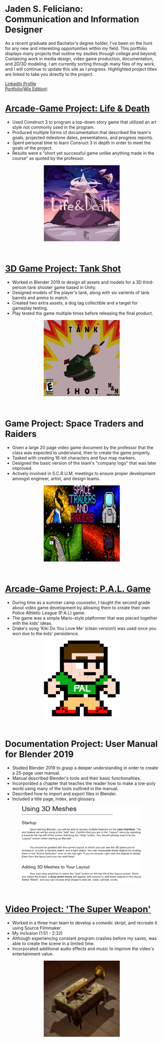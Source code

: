 # Jaden S. Feliciano:<br/> Communication and Information Designer
As a recent graduate and Bachelor's degree holder, I've been on the hunt for any new and interesting opportunities within my field. This portfolio displays many projects that outline my studies through college and beyond; Containing work in media design, video game production, documentation, and 2D/3D modeling. I am currently sorting through many files of my work, and I will continue to update this site as I progress. Highlighted project titles are linked to take you directly to the project.<br/>

[LinkedIn Profile](https://www.linkedin.com/in/jadenfeliciano)<br/>
[Portfolio(Wix Edition)](https://jadenfeliciano.wixsite.com/portfolio)<br/> 

# [Arcade-Game Project: Life & Death](https://jadenf.itch.io/life-death)
- Used Construct 3 to program a top-down story game that utilized an art style not commonly used in the program.<br/>
- Produced multiple forms of documentation that described the team's goals, projected milestone dates, presentations, and progress reports.<br/>
- Spent personal time to learn Consruct 3 in depth in order to meet the goals of the project.<br/>
- Results were a "short yet successful game unlike anything made in the course" as quoted by the professor.<br/>

<p align="center">
<img src="images/Life%20and%20Death%20Poster.PNG" width="250" height="250" />
</p>
<br/>

# [3D Game Project: Tank Shot](https://www.youtube.com/watch?v=WlKgPj-8woI&t=6s)
- Worked in Blender 2019 to design all assets and models for a 3D third-person tank shooter game based in Unity.<br/>
- Designed models of the player's tank, along with six varients of tank barrels and ammo to match.<br/>
- Created two extra assets, a dog tag collectible and a target for gameplay testing.<br/>
- Play tested the game multiple times before releasing the final product.<br/>
 
<p align="center"> 
<img src="images/TankShot%20Poster%20COMPLETE%20(2).png" width="250" height="250" />
</p>
<br/>

# Game Project: Space Traders and Raiders
- Given a large 20 page video game document by the professor that the class was expected to understand, then to create the game properly.<br/>
- Tasked with creating 16-bit characters and four map markers.<br/>
- Designed the basic version of the team's "company logo" that was later improved.<br/>
- Actively involved in S.C.R.U.M. meetings to ensure proper development amongst engineer, artist, and design teams.<br/>

<p align="center"> 
<img src="images/Space%20Traders%20and%20Raiders_%20Title%20screen-1.png.png" width="250" height="250" />
</p>
<br/>

# [Arcade-Game Project: P.A.L. Game](https://jadenf.itch.io/pal-game)
- During time as a summer camp counselor, I taught the second grade about video game development by allowing them to create their own Police Athletic League (P.A.L) game.<br/>
- The game was a simple Mario-style platformer that was pieced together with the kids' ideas.<br/>
- Drake's song 'Kiki Do You Love Me' (clean version!) was used once you won due to the kids' persistence.

<p align="center">
<img src="images/tim-sheet0.png " width="250" height="250" />
</p>
<br/>

# Documentation Project: User Manual for Blender 2019
- Studied Blender 2019 to grasp a deeper understanding in order to create a 25-page user manual.<br/>
- Manual described Blender's tools and their basic functionalities.<br/>
- Incorporated a chapter that teaches the reader how to make a low-poly world using many of the tools outlined in the manual.<br/>
- Described how to import and export files in Blender.<br/>
- Included a title page, index, and glossary.<br/>

<p align="center"> 
<img src="images/Blender%20Manual.PNG" width="400" height="250" />
</p>
<br/>

# [Video Project: 'The Super Weapon'](https://www.youtube.com/watch?v=AroxyBe6XZU)
- Worked in a three man team to develop a comedic skript, and recreate it using Source Filmmaker.<br/>
- My inclusion (1:51 - 2:32)
- Although experiencing constant program crashes before my saves, was able to create the scene in a limited time.
- Incorporated additional audio effects and music to improve the video's entertainment value.

<p align="center">
<img src="images/Super Weapon.PNG" width="250" height="250" />
</p>
<br/>

